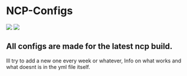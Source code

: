 # NCP-Configs
![](https://img.shields.io/discord/859920290938748939?color=%23ff0000&label=Discord&style=flat-square)
![](https://img.shields.io/github/repo-size/XJMI/NCP-Configs?color=%23ff0000&label=Repo%20Size&style=flat-square)

## All configs are made for the latest ncp build.
Ill try to add a new one every week or whatever, Info on what works and what doesnt is in the yml file itself.

